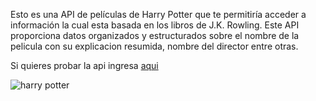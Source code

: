 Esto es una API de películas de Harry Potter que te permitiría acceder a información la cual esta basada en los libros de J.K. Rowling. 
Este API proporciona datos organizados y estructurados sobre el nombre de la pelicula con su explicacion resumida, nombre del director entre otras.

Si quieres probar la api ingresa [aqui](https://harmonious-dolphin-e23258.netlify.app/)

![harry potter](https://github.com/user-attachments/assets/971b070c-db0c-4830-ab20-c8ab49fe9e60)
